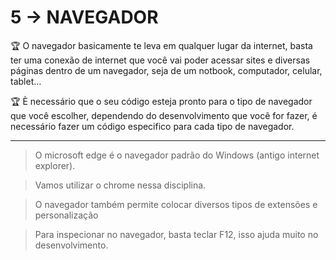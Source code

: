 # 5 → NAVEGADOR

🏆 O navegador basicamente te leva em qualquer lugar da internet, basta ter uma conexão de internet que você vai poder acessar sites e diversas páginas dentro de um navegador, seja de um notbook, computador, celular, tablet…

🏆 È necessário que o seu código esteja pronto para o tipo de navegador que você escolher, dependendo do desenvolvimento que você for fazer, é necessário fazer um código especifico para cada tipo de navegador.


---

> O microsoft edge é o navegador padrão do Windows (antigo internet explorer).
> 

> Vamos utilizar o chrome nessa disciplina.
> 

> O navegador também permite colocar diversos tipos de extensões e personalização
> 

> Para inspecionar no navegador, basta teclar F12, isso ajuda muito no desenvolvimento.
>